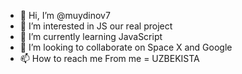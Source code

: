 - 👋 Hi, I’m @muydinov7
- 👀 I’m interested in JS our real project
- 🌱 I’m currently learning JavaScript
- 💞️ I’m looking to collaborate on Space X  and Google
- 📫 How to reach me 
 From me = UZBEKISTA
<!---
muydinov7/muydinov7 is a ✨ special ✨ repository because its `README.md` (this file) appears on your GitHub profile.
You can click the Preview link to take a look at your changes.
--->
